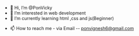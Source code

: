- 👋 Hi, I’m @PonVicky
- 👀 I’m interested in web development 
- 🌱 I’m currently learning html ,css and js(Beginner)
<!-- - 💞️ I’m looking to collaborate on (to be filled😜) -->
- 📫 How to reach me - via Email -- ponvignesh6@gmail.com

<!---
PonVicky/PonVicky is a ✨ special ✨ repository because its `README.md` (this file) appears on your GitHub profile.
You can click the Preview link to take a look at your changes.
--->
